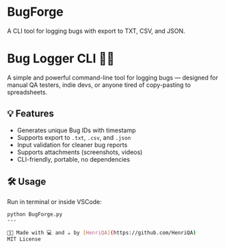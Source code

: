 # BugForge
A CLI tool for logging bugs with export to TXT, CSV, and JSON.
# Bug Logger CLI 🐛📝

A simple and powerful command-line tool for logging bugs — designed for manual QA testers, indie devs, or anyone tired of copy-pasting to spreadsheets.

## 💡 Features

- Generates unique Bug IDs with timestamp
- Supports export to `.txt`, `.csv`, and `.json`
- Input validation for cleaner bug reports
- Supports attachments (screenshots, videos)
- CLI-friendly, portable, no dependencies

## 🛠️ Usage

Run in terminal or inside VSCode:

```bash
python BugForge.py
---

🧑‍🔧 Made with 💻 and ☕ by [HenriQA](https://github.com/HenriQA)  
MIT License
